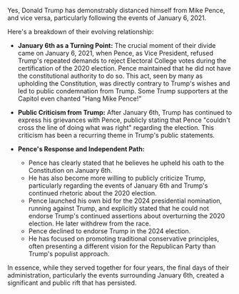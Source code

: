 Yes, Donald Trump has demonstrably distanced himself from Mike Pence, and vice versa, particularly following the events of January 6, 2021.

Here's a breakdown of their evolving relationship:

* **January 6th as a Turning Point:** The crucial moment of their divide came on January 6, 2021, when Pence, as Vice President, refused Trump's repeated demands to reject Electoral College votes during the certification of the 2020 election. Pence maintained that he did not have the constitutional authority to do so. This act, seen by many as upholding the Constitution, was directly contrary to Trump's wishes and led to public condemnation from Trump. Some Trump supporters at the Capitol even chanted "Hang Mike Pence!"

* **Public Criticism from Trump:** After January 6th, Trump has continued to express his grievances with Pence, publicly stating that Pence "couldn't cross the line of doing what was right" regarding the election. This criticism has been a recurring theme in Trump's public statements.

* **Pence's Response and Independent Path:**
    * Pence has clearly stated that he believes he upheld his oath to the Constitution on January 6th.
    * He has also become more willing to publicly criticize Trump, particularly regarding the events of January 6th and Trump's continued rhetoric about the 2020 election.
    * Pence launched his own bid for the 2024 presidential nomination, running against Trump, and explicitly stated that he could not endorse Trump's continued assertions about overturning the 2020 election. He later withdrew from the race.
    * Pence declined to endorse Trump in the 2024 election.
    * He has focused on promoting traditional conservative principles, often presenting a different vision for the Republican Party than Trump's populist approach.

In essence, while they served together for four years, the final days of their administration, particularly the events surrounding January 6th, created a significant and public rift that has persisted.